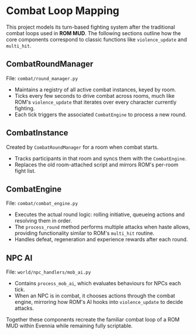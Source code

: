 # Combat Loop Mapping

This project models its turn-based fighting system after the traditional combat loops used in **ROM MUD**. The following sections outline how the core components correspond to classic functions like `violence_update` and `multi_hit`.

## CombatRoundManager

File: `combat/round_manager.py`

- Maintains a registry of all active combat instances, keyed by room.
- Ticks every few seconds to drive combat across rooms, much like ROM's `violence_update` that iterates over every character currently fighting.
- Each tick triggers the associated `CombatEngine` to process a new round.

## CombatInstance

Created by `CombatRoundManager` for a room when combat starts.
- Tracks participants in that room and syncs them with the `CombatEngine`.
- Replaces the old room-attached script and mirrors ROM's per-room fight list.

## CombatEngine

File: `combat/combat_engine.py`

- Executes the actual round logic: rolling initiative, queueing actions and resolving them in order.
- The `process_round` method performs multiple attacks when haste allows, providing functionality similar to ROM's `multi_hit` routine.
- Handles defeat, regeneration and experience rewards after each round.

## NPC AI

File: `world/npc_handlers/mob_ai.py`

- Contains `process_mob_ai`, which evaluates behaviours for NPCs each tick.
- When an NPC is in combat, it chooses actions through the combat engine, mirroring how ROM's AI hooks into `violence_update` to decide attacks.

Together these components recreate the familiar combat loop of a ROM MUD within Evennia while remaining fully scriptable.

